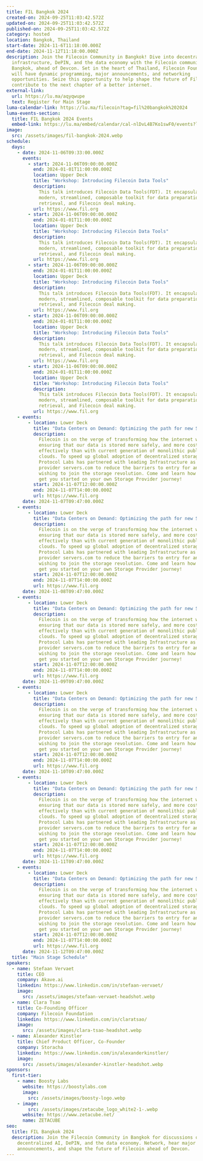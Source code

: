 ```yaml
---
title: FIL Bangkok 2024
created-on: 2024-09-25T11:03:42.572Z
updated-on: 2024-09-25T11:03:42.572Z
published-on: 2024-09-25T11:03:42.572Z
category: hosted
location: Bangkok, Thailand
start-date: 2024-11-6T11:18:00.000Z
end-date: 2024-11-12T11:18:00.000Z
description: Join the Filecoin Community in Bangkok! Dive into decentralized AI
  infrastructure, DePIN, and the data economy with the Filecoin community in
  Bangkok, ahead of Devcon. Set in the heart of Thailand, Filecoin Foundation
  will have dynamic programming, major announcements, and networking
  opportunities. Seize this opportunity to help shape the future of Filecoin and
  contribute to the next chapter of a better internet.
external-link:
  url: https://lu.ma/aqyqwupe
  text: Register for Main Stage
luma-calendar-link: https://lu.ma/filecoin?tag=fil%20bangkok%202024
luma-events-section:
  title: FIL Bangkok 2024 Events
  embed-link: https://lu.ma/embed/calendar/cal-nlDvL4B7Ko1swF0/events?lt=light&tag=FIL%20Bangkok%202024
image:
  src: /assets/images/fil-bangkok-2024.webp
schedule:
  days:
    - date: 2024-11-06T09:33:00.000Z
      events:
        - start: 2024-11-06T09:00:00.000Z
          end: 2024-01-01T11:00:00.000Z
          location: Upper Deck
          title: "Workshop: Introducing Filecoin Data Tools"
          description:
            This talk introduces Filecoin Data Tools(FDT). It encapsulates a
            modern, streamlined, composable toolkit for data preparation, hot
            retrieval, and Filecoin deal making.
          url: https://www.fil.org
        - start: 2024-11-06T09:00:00.000Z
          end: 2024-01-01T11:00:00.000Z
          location: Upper Deck
          title: "Workshop: Introducing Filecoin Data Tools"
          description:
            This talk introduces Filecoin Data Tools(FDT). It encapsulates a
            modern, streamlined, composable toolkit for data preparation, hot
            retrieval, and Filecoin deal making.
          url: https://www.fil.org
        - start: 2024-11-06T09:00:00.000Z
          end: 2024-01-01T11:00:00.000Z
          location: Upper Deck
          title: "Workshop: Introducing Filecoin Data Tools"
          description:
            This talk introduces Filecoin Data Tools(FDT). It encapsulates a
            modern, streamlined, composable toolkit for data preparation, hot
            retrieval, and Filecoin deal making.
          url: https://www.fil.org
        - start: 2024-11-06T09:00:00.000Z
          end: 2024-01-01T11:00:00.000Z
          location: Upper Deck
          title: "Workshop: Introducing Filecoin Data Tools"
          description:
            This talk introduces Filecoin Data Tools(FDT). It encapsulates a
            modern, streamlined, composable toolkit for data preparation, hot
            retrieval, and Filecoin deal making.
          url: https://www.fil.org
        - start: 2024-11-06T09:00:00.000Z
          end: 2024-01-01T11:00:00.000Z
          location: Upper Deck
          title: "Workshop: Introducing Filecoin Data Tools"
          description:
            This talk introduces Filecoin Data Tools(FDT). It encapsulates a
            modern, streamlined, composable toolkit for data preparation, hot
            retrieval, and Filecoin deal making.
          url: https://www.fil.org
    - events:
        - location: Lower Deck
          title: "Data Centers on Demand: Optimizing the path for new Storage Providers"
          description:
            Filecoin is on the verge of transforming how the internet works,
            ensuring that our data is stored more safely, and more cost
            effectively than with current generation of monolithic public
            clouds. To speed up global adoption of decentralized storage,
            Protocol Labs has partnered with leading Infrastructure as a Service
            provider servers.com to reduce the barriers to entry for anyone
            wishing to join the storage revolution. Come and learn how we can
            get you started on your own Storage Provider journey!
          start: 2024-11-07T12:00:00.000Z
          end: 2024-11-07T14:00:00.000Z
          url: https://www.fil.org
      date: 2024-11-07T09:47:00.000Z
    - events:
        - location: Lower Deck
          title: "Data Centers on Demand: Optimizing the path for new Storage Providers"
          description:
            Filecoin is on the verge of transforming how the internet works,
            ensuring that our data is stored more safely, and more cost
            effectively than with current generation of monolithic public
            clouds. To speed up global adoption of decentralized storage,
            Protocol Labs has partnered with leading Infrastructure as a Service
            provider servers.com to reduce the barriers to entry for anyone
            wishing to join the storage revolution. Come and learn how we can
            get you started on your own Storage Provider journey!
          start: 2024-11-07T12:00:00.000Z
          end: 2024-11-07T14:00:00.000Z
          url: https://www.fil.org
      date: 2024-11-08T09:47:00.000Z
    - events:
        - location: Lower Deck
          title: "Data Centers on Demand: Optimizing the path for new Storage Providers"
          description:
            Filecoin is on the verge of transforming how the internet works,
            ensuring that our data is stored more safely, and more cost
            effectively than with current generation of monolithic public
            clouds. To speed up global adoption of decentralized storage,
            Protocol Labs has partnered with leading Infrastructure as a Service
            provider servers.com to reduce the barriers to entry for anyone
            wishing to join the storage revolution. Come and learn how we can
            get you started on your own Storage Provider journey!
          start: 2024-11-07T12:00:00.000Z
          end: 2024-11-07T14:00:00.000Z
          url: https://www.fil.org
      date: 2024-11-09T09:47:00.000Z
    - events:
        - location: Lower Deck
          title: "Data Centers on Demand: Optimizing the path for new Storage Providers"
          description:
            Filecoin is on the verge of transforming how the internet works,
            ensuring that our data is stored more safely, and more cost
            effectively than with current generation of monolithic public
            clouds. To speed up global adoption of decentralized storage,
            Protocol Labs has partnered with leading Infrastructure as a Service
            provider servers.com to reduce the barriers to entry for anyone
            wishing to join the storage revolution. Come and learn how we can
            get you started on your own Storage Provider journey!
          start: 2024-11-07T12:00:00.000Z
          end: 2024-11-07T14:00:00.000Z
          url: https://www.fil.org
      date: 2024-11-10T09:47:00.000Z
    - events:
        - location: Lower Deck
          title: "Data Centers on Demand: Optimizing the path for new Storage Providers"
          description:
            Filecoin is on the verge of transforming how the internet works,
            ensuring that our data is stored more safely, and more cost
            effectively than with current generation of monolithic public
            clouds. To speed up global adoption of decentralized storage,
            Protocol Labs has partnered with leading Infrastructure as a Service
            provider servers.com to reduce the barriers to entry for anyone
            wishing to join the storage revolution. Come and learn how we can
            get you started on your own Storage Provider journey!
          start: 2024-11-07T12:00:00.000Z
          end: 2024-11-07T14:00:00.000Z
          url: https://www.fil.org
      date: 2024-11-11T09:47:00.000Z
    - events:
        - location: Lower Deck
          title: "Data Centers on Demand: Optimizing the path for new Storage Providers"
          description:
            Filecoin is on the verge of transforming how the internet works,
            ensuring that our data is stored more safely, and more cost
            effectively than with current generation of monolithic public
            clouds. To speed up global adoption of decentralized storage,
            Protocol Labs has partnered with leading Infrastructure as a Service
            provider servers.com to reduce the barriers to entry for anyone
            wishing to join the storage revolution. Come and learn how we can
            get you started on your own Storage Provider journey!
          start: 2024-11-07T12:00:00.000Z
          end: 2024-11-07T14:00:00.000Z
          url: https://www.fil.org
      date: 2024-11-12T09:47:00.000Z
  title: "Main Stage Schedule"
speakers:
  - name: Stefaan Vervaet
    title: CEO
    company: Akave.ai
    linkedin: https://www.linkedin.com/in/stefaan-vervaet/
    image:
      src: /assets/images/stefaan-vervaet-headshot.webp
  - name: Clara Tsao
    title: Co-Founding Officer
    company: Filecoin Foundation
    linkedin: https://www.linkedin.com/in/claratsao/
    image:
      src: /assets/images/clara-tsao-headshot.webp
  - name: Alexander Kinstler
    title: Chief Product Officer, Co-Founder
    company: Storacha
    linkedin: https://www.linkedin.com/in/alexanderkinstler/
    image:
      src: /assets/images/alexander-kinstler-headshot.webp
sponsors:
  first-tier:
    - name: Boosty Labs
      website: https://boostylabs.com
      image:
        src: /assets/images/boosty-logo.webp
    - image:
        src: /assets/images/zetacube_logo_white2-1-.webp
      website: https://www.zetacube.net/
      name: ZETACUBE
seo:
  title: FIL Bangkok 2024
  description: Join the Filecoin Community in Bangkok for discussions on
    decentralized AI, DePIN, and the data economy. Network, hear major
    announcements, and shape the future of Filecoin ahead of Devcon.
---
```

